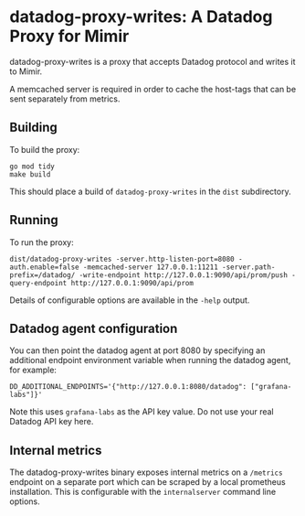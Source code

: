 # datadog-proxy-writes: A Datadog Proxy for Mimir

datadog-proxy-writes is a proxy that accepts Datadog protocol and writes it to Mimir.

A memcached server is required in order to cache the host-tags that can be sent separately from metrics.

## Building

To build the proxy:

```
go mod tidy
make build
```

This should place a build of `datadog-proxy-writes` in the `dist` subdirectory.

## Running

To run the proxy:

```
dist/datadog-proxy-writes -server.http-listen-port=8080 -auth.enable=false -memcached-server 127.0.0.1:11211 -server.path-prefix=/datadog/ -write-endpoint http://127.0.0.1:9090/api/prom/push -query-endpoint http://127.0.0.1:9090/api/prom
```

Details of configurable options are available in the `-help` output.

## Datadog agent configuration

You can then point the datadog agent at port 8080 by specifying an additional endpoint environment variable when running the datadog agent, for example:

```
DD_ADDITIONAL_ENDPOINTS='{"http://127.0.0.1:8080/datadog": ["grafana-labs"]}'
```

Note this uses `grafana-labs` as the API key value. Do not use your real Datadog API key here.

## Internal metrics

The datadog-proxy-writes binary exposes internal metrics on a `/metrics` endpoint on a separate port which can be scraped by a local prometheus installation. This is configurable with the `internalserver` command line options.

